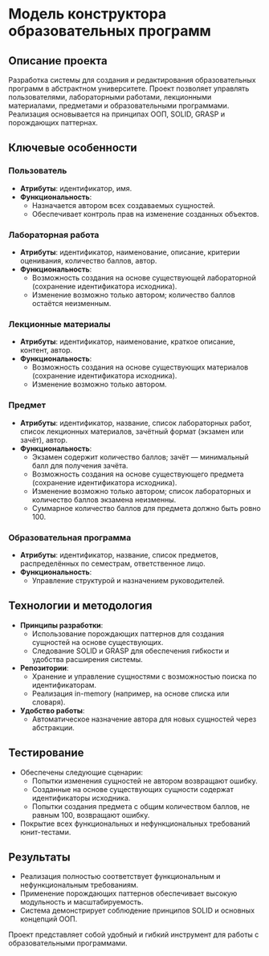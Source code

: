 ﻿# Модель конструктора образовательных программ

## Описание проекта

Разработка системы для создания и редактирования образовательных программ в абстрактном университете. Проект позволяет управлять пользователями, лабораторными работами, лекционными материалами, предметами и образовательными программами. Реализация основывается на принципах ООП, SOLID, GRASP и порождающих паттернах.

## Ключевые особенности

### Пользователь
- **Атрибуты**: идентификатор, имя.
- **Функциональность**:
    - Назначается автором всех создаваемых сущностей.
    - Обеспечивает контроль прав на изменение созданных объектов.

### Лабораторная работа
- **Атрибуты**: идентификатор, наименование, описание, критерии оценивания, количество баллов, автор.
- **Функциональность**:
    - Возможность создания на основе существующей лабораторной (сохранение идентификатора исходника).
    - Изменение возможно только автором; количество баллов остаётся неизменным.

### Лекционные материалы
- **Атрибуты**: идентификатор, наименование, краткое описание, контент, автор.
- **Функциональность**:
    - Возможность создания на основе существующих материалов (сохранение идентификатора исходника).
    - Изменение возможно только автором.

### Предмет
- **Атрибуты**: идентификатор, название, список лабораторных работ, список лекционных материалов, зачётный формат (экзамен или зачёт), автор.
- **Функциональность**:
    - Экзамен содержит количество баллов; зачёт — минимальный балл для получения зачёта.
    - Возможность создания на основе существующего предмета (сохранение идентификатора исходника).
    - Изменение возможно только автором; список лабораторных и количество баллов экзамена неизменны.
    - Суммарное количество баллов для предмета должно быть ровно 100.

### Образовательная программа
- **Атрибуты**: идентификатор, название, список предметов, распределённых по семестрам, ответственное лицо.
- **Функциональность**:
    - Управление структурой и назначением руководителей.

## Технологии и методология

- **Принципы разработки**:
    - Использование порождающих паттернов для создания сущностей на основе существующих.
    - Следование SOLID и GRASP для обеспечения гибкости и удобства расширения системы.
- **Репозитории**:
    - Хранение и управление сущностями с возможностью поиска по идентификаторам.
    - Реализация in-memory (например, на основе списка или словаря).
- **Удобство работы**:
    - Автоматическое назначение автора для новых сущностей через абстракции.

## Тестирование

- Обеспечены следующие сценарии:
    - Попытки изменения сущностей не автором возвращают ошибку.
    - Созданные на основе существующих сущности содержат идентификаторы исходника.
    - Попытки создания предмета с общим количеством баллов, не равным 100, возвращают ошибку.
- Покрытие всех функциональных и нефункциональных требований юнит-тестами.

## Результаты

- Реализация полностью соответствует функциональным и нефункциональным требованиям.
- Применение порождающих паттернов обеспечивает высокую модульность и масштабируемость.
- Система демонстрирует соблюдение принципов SOLID и основных концепций ООП.

Проект представляет собой удобный и гибкий инструмент для работы с образовательными программами.
